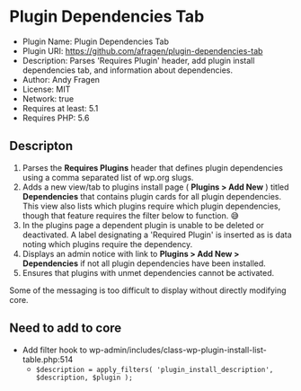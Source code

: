 # Plugin Dependencies Tab

 * Plugin Name: Plugin Dependencies Tab
 * Plugin URI: https://github.com/afragen/plugin-dependencies-tab
 * Description: Parses 'Requires Plugin' header, add plugin install dependencies tab, and information about dependencies.
 * Author: Andy Fragen
 * License: MIT
 * Network: true
 * Requires at least: 5.1
 * Requires PHP: 5.6

## Descripton

1. Parses the **Requires Plugins** header that defines plugin dependencies using a comma separated list of wp.org slugs.
2. Adds a new view/tab to plugins install page ( **Plugins > Add New** ) titled **Dependencies** that contains plugin cards for all plugin dependencies. This view also lists which plugins require which plugin dependencies, though that feature requires the filter below to function. 😅
3. In the plugins page a dependent plugin is unable to be deleted or deactivated.
A label designating a 'Required Plugin' is inserted as is data noting which plugins require the dependency.
4. Displays an admin notice with link to **Plugins > Add New > Dependencies** if not all plugin dependencies have been installed.
5. Ensures that plugins with unmet dependencies cannot be activated.

Some of the messaging is too difficult to display without directly modifying core.

## Need to add to core

* Add filter hook to wp-admin/includes/class-wp-plugin-install-list-table.php:514
  * `$description = apply_filters( 'plugin_install_description', $description, $plugin );`
